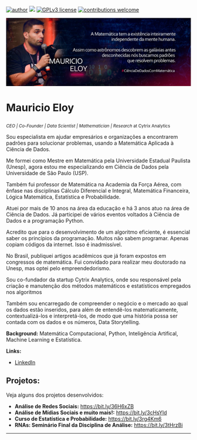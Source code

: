 [![author](https://img.shields.io/badge/author-MauricioEloy-red.svg)](https://www.linkedin.com/in/mauricio-eloy) [![](https://img.shields.io/badge/python-3.7+-blue.svg)](https://www.python.org/downloads/release/python-365/) [![GPLv3 license](https://img.shields.io/badge/License-GPLv3-blue.svg)](http://perso.crans.org/besson/LICENSE.html) [![contributions welcome](https://img.shields.io/badge/contributions-welcome-brightgreen.svg?style=flat)](https://github.com/MauricioEloy/Portifolio/issues)

<p align="center">
  <img src="banner_ME.jpeg" >
</p>

# Mauricio Eloy
<sub>*CEO | Co-Founder | Data Scientist | Mathematician | Research* at Cytrix Analytics</sub>

Sou especialista em ajudar empresários e organizações a encontrarem padrões para solucionar problemas, usando a Matemática Aplicada à Ciência de Dados.

Me formei como Mestre em Matemática pela Universidade Estadual Paulista (Unesp), agora estou me especializando em Ciência de Dados pela Universidade de São Paulo (USP).

Também fui professor de Matemática na Academia da Força Aérea, com ênfase nas disciplinas Cálculo Diferencial e Integral, Matemática Financeira, Lógica Matemática, Estatística e Probabilidade.

Atuei por mais de 10 anos na área da educação e há 3 anos atuo na área de Ciência de Dados. Já participei de vários eventos voltados à Ciência de Dados e a programação Python.

Acredito que para o desenvolvimento de um algoritmo eficiente, é essencial saber os princípios da programação. Muitos não sabem programar. Apenas copiam códigos da internet. Isso é inadmissível.

No Brasil, publiquei artigos acadêmicos que já foram expostos em congressos de matemática. Fui convidado para realizar meu doutorado na Unesp, mas optei pelo empreendedorismo.

Sou co-fundador da startup Cytrix Analytics, onde sou responsável pela criação e manutenção dos métodos matemáticos e estatísticos empregados nos algoritmos 

Também sou encarregado de compreender o negócio e o mercado ao qual os dados estão inseridos, para além de entendê-los matematicamente, contextualizá-los e interpretá-los, de modo que uma história possa ser contada com os dados e os números, Data Storytelling.
 
**Background:** Matemática Computacional, Python, Inteligência Artifical, Machine Learning e Estatística.

**Links:**

* [LinkedIn](https://www.linkedin.com/in/mauricio-eloy)

## Projetos:

Veja alguns dos projetos desenvolvidos:

<!--* **Análise de Risco:**-->
* **Análise de Redes Sociais:** https://bit.ly/36H6xZB
* **Análise de Mídias Sociais e muito mais!:** https://bit.ly/3cHsYld
* **Curso de Estatística e Probabilidade:** https://bit.ly/3rg4Km6 
* **RNAs: Seminário Final da Disciplina de Análise:** https://bit.ly/3tHrzBi
<!--* **Detecção de Pneumonia:**
* **Detecção de Doenças Cardíacas:**
* **Evasão Escolar:**
* **Forecast:**
* * **Desafio SMARKIO:** https://bit.ly/2O8aYq5
* **Sistema de Recomendação:**-->
---
